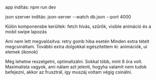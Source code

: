 app indítás: npm run dev

json szerver indítás: json-server --watch db.json --port 4000

Külön komponensbe kerültek: fetch hívás, szűrők, visible animáció és a mobil swipe lapozás 

Ami nem lett megvalósítva: retry gomb hiba esetén Minden extra tételt megcsináltam. További extra dolgokkal egészítettem ki: animációk, ui elemek (ikonok)

Még lehetne reszelgetni, optimalizálni. Sokkal több, mint 8 óra volt. Maximalista vagyok, ami nálam azt jelenti, hogyha valamit nem tudok befejezni, akkor az frusztrál, így muszáj voltam végig csinálni.
